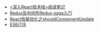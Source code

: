 ### 

+ [<深入React技术栈>阅读笔记 ](https://github.com/du1wu2lzlz/my_blog/issues/6)
+ [Redux及中间件Redux-saga入门](https://github.com/du1wu2lzlz/my_blog/issues/8)
+ [React性能优化之shouldComponentUpdate](https://github.com/du1wu2lzlz/my_blog/issues/4)
+ [ES6/7/8](https://github.com/du1wu2lzlz/my_blog/issues/7)

